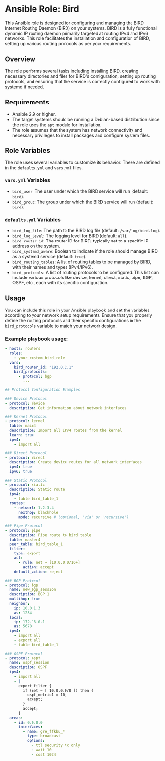 # Ansible Role: Bird

This Ansible role is designed for configuring and managing the BIRD Internet Routing Daemon (BIRD) on your systems. BIRD is a fully functional dynamic IP routing daemon primarily targeted at routing IPv4 and IPv6 networks. This role facilitates the installation and configuration of BIRD, setting up various routing protocols as per your requirements.

## Overview

The role performs several tasks including installing BIRD, creating necessary directories and files for BIRD's configuration, setting up routing protocols, and ensuring that the service is correctly configured to work with systemd if needed.

## Requirements

- Ansible 2.9 or higher.
- The target systems should be running a Debian-based distribution since the role uses the `apt` module for installation.
- The role assumes that the system has network connectivity and necessary privileges to install packages and configure system files.

## Role Variables

The role uses several variables to customize its behavior. These are defined in the `defaults.yml` and `vars.yml` files.

### `vars.yml` Variables

- `bird_user`: The user under which the BIRD service will run (default: `bird`).
- `bird_group`: The group under which the BIRD service will run (default: `bird`).

### `defaults.yml` Variables

- `bird_log_file`: The path to the BIRD log file (default: `/var/log/bird.log`).
- `bird_log_level`: The logging level for BIRD (default: `all`).
- `bird_router_id`: The router ID for BIRD, typically set to a specific IP address on the system.
- `bird_systemd_aware`: Boolean to indicate if the role should manage BIRD as a systemd service (default: `true`).
- `bird_routing_tables`: A list of routing tables to be managed by BIRD, with their names and types (IPv4/IPv6).
- `bird_protocols`: A list of routing protocols to be configured. This list can include various protocols like device, kernel, direct, static, pipe, BGP, OSPF, etc., each with its specific configuration.

## Usage

You can include this role in your Ansible playbook and set the variables according to your network setup requirements. Ensure that you properly define the routing protocols and their specific configurations in the `bird_protocols` variable to match your network design.

### Example playbook usage:

```yaml
- hosts: routers
  roles:
    - your_custom_bird_role
  vars:
    bird_router_id: "192.0.2.1"
    bird_protocols:
      - protocol: bgp
        ...

## Protocol Configuration Examples

### Device Protocol
- protocol: device
  description: Get information about network interfaces

### Kernel Protocol
- protocol: kernel
  table: main4
  description: Import all IPv4 routes from the kernel
  learn: true
  ipv4:
    - import all

### Direct Protocol
- protocol: direct
  description: Create device routes for all network interfaces
  ipv4: true
  ipv6: true

### Static Protocol
- protocol: static
  description: Static route
  ipv4:
    - table bird_table_1
  routes:
    - network: 1.2.3.4
      nexthop: blackhole
      mode: recursive # (optional, 'via' or 'recursive')

### Pipe Protocol
- protocol: pipe
  description: Pipe route to bird table
  table: master4
  peer_table: bird_table_1
  filter:
    type: export
    acl:
      - rule: net ~ [10.0.0.0/16+]
        action: accept
    default_action: reject

### BGP Protocol
- protocol: bgp
  name: new_bgp_session
  description: BGP 1
  multihop: true
  neighbor:
    ip: 10.0.1.3
    as: 1234
  local:
    ip: 172.16.0.1
    as: 5678
  ipv4:
    - import all
    - export all
    - table bird_table_1

### OSPF Protocol
- protocol: ospf
  name: ospf_session
  description: OSPF
  ipv4:
    - import all
    - |
      export filter {
        if (net ~ [ 10.0.0.0/8 ]) then {
          ospf_metric1 = 10;
          accept;
        }
        accept;
      }
  areas:
    - id: 0.0.0.0
      interfaces:
        - name: gre_ffkbu_*
          type: broadcast
          options:
            - ttl security tx only
            - wait 10
            - cost 1024
